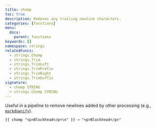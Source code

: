 ```yaml
---
title: chomp
toc: true
description: Removes any trailing newline characters.
categories: [functions]
menu:
  docs:
    parent: functions
keywords: []
namespace: strings
relatedFuncs:
  - strings.Chomp
  - strings.Trim
  - strings.TrimLeft
  - strings.TrimPrefix
  - strings.TrimRight
  - strings.TrimSuffix
signature:
  - chomp STRING
  - strings.Chomp STRING
---
```


Useful in a pipeline to remove newlines added by other processing (e.g., [`markdownify`](/functions/markdownify/)).

```go-html-template
{{ chomp "<p>Blockhead</p>\n" }} → "<p>Blockhead</p>"
```
